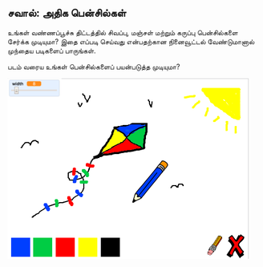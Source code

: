 ## சவால்: அதிக பென்சில்கள்

உங்கள் வண்ணப்பூச்சு திட்டத்தில் சிவப்பு, மஞ்சள் மற்றும் கருப்பு பென்சில்களை சேர்க்க முடியுமா? இதை எப்படி செய்வது என்பதற்கான நினைவூட்டல் வேண்டுமானால் முந்தைய படிகளைப் பாருங்கள்.

படம் வரைய உங்கள் பென்சில்களைப் பயன்படுத்த முடியுமா?

![திரைப்பிடிப்பு](images/paint-final.png)